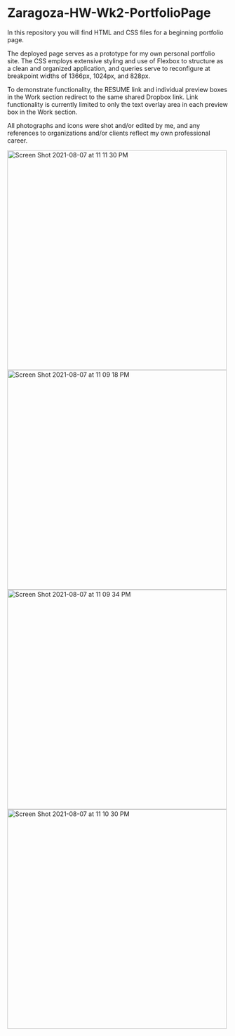 # Zaragoza-HW-Wk2-PortfolioPage

In this repository you will find HTML and CSS files for a beginning portfolio page.

The deployed page serves as a prototype for my own personal portfolio site. The CSS employs extensive styling and use of Flexbox to structure as a clean and organized application, and queries serve to reconfigure at breakpoint widths of 1366px, 1024px, and 828px.

To demonstrate functionality, the RESUME link and individual preview boxes in the Work section redirect to the same shared Dropbox link. Link functionality is currently limited to only the text overlay area in each preview box in the Work section.

All photographs and icons were shot and/or edited by me, and any references to organizations and/or clients reflect my own professional career.

<img width="500" alt="Screen Shot 2021-08-07 at 11 11 30 PM" src="https://user-images.githubusercontent.com/86588318/128620531-d0a0fe1c-1155-4b61-8a44-e004d4246e51.png">

<img width="500" alt="Screen Shot 2021-08-07 at 11 09 18 PM" src="https://user-images.githubusercontent.com/86588318/128620540-6cbc5526-4d7b-47a1-890d-489ecdc9faeb.png">

<img width="500" alt="Screen Shot 2021-08-07 at 11 09 34 PM" src="https://user-images.githubusercontent.com/86588318/128620550-32246f8e-fcdd-45d6-b00e-584b6693da71.png">

<img width="500" alt="Screen Shot 2021-08-07 at 11 10 30 PM" src="https://user-images.githubusercontent.com/86588318/128620557-d5da95f3-fdd8-4741-9a02-02389e9668d0.png">

